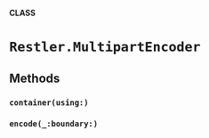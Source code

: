 **CLASS**

# `Restler.MultipartEncoder`

## Methods
### `container(using:)`

### `encode(_:boundary:)`
